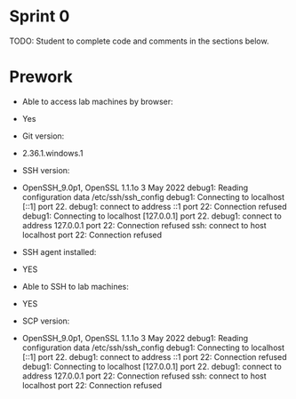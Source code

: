 # Sprint 0
TODO: Student to complete code and comments in the sections below.

# Prework
- Able to access lab machines by browser:
- Yes

- Git version:
- 2.36.1.windows.1

- SSH version:
- OpenSSH_9.0p1, OpenSSL 1.1.1o  3 May 2022
debug1: Reading configuration data /etc/ssh/ssh_config
debug1: Connecting to localhost [::1] port 22.
debug1: connect to address ::1 port 22: Connection refused
debug1: Connecting to localhost [127.0.0.1] port 22.
debug1: connect to address 127.0.0.1 port 22: Connection refused
ssh: connect to host localhost port 22: Connection refused

- SSH agent installed:
- YES
  
- Able to SSH to lab machines:
- YES
  
- SCP version:
- OpenSSH_9.0p1, OpenSSL 1.1.1o  3 May 2022
debug1: Reading configuration data /etc/ssh/ssh_config
debug1: Connecting to localhost [::1] port 22.
debug1: connect to address ::1 port 22: Connection refused
debug1: Connecting to localhost [127.0.0.1] port 22.
debug1: connect to address 127.0.0.1 port 22: Connection refused
ssh: connect to host localhost port 22: Connection refused
